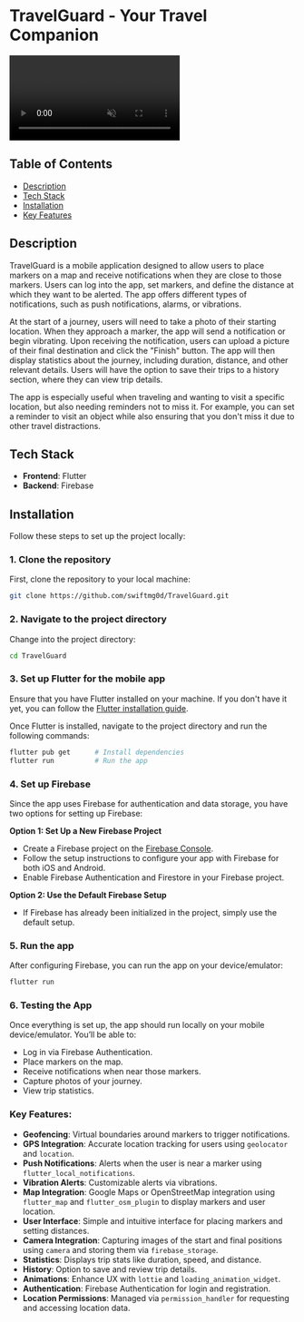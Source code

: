 # TravelGuard - Your Travel Companion

<video controls src="https://raw.githubusercontent.com/swiftmg0d/TravelGuard/master/assets/video/preview.mp4" autoplay loop muted></video>

## Table of Contents

- [Description](#description)
- [Tech Stack](#tech-stack)
- [Installation](#installation)
- [Key Features](#key-features)

## Description

TravelGuard is a mobile application designed to allow users to place markers on a map and receive notifications when they are close to those markers. Users can log into the app, set markers, and define the distance at which they want to be alerted. The app offers different types of notifications, such as push notifications, alarms, or vibrations.

At the start of a journey, users will need to take a photo of their starting location. When they approach a marker, the app will send a notification or begin vibrating. Upon receiving the notification, users can upload a picture of their final destination and click the "Finish" button. The app will then display statistics about the journey, including duration, distance, and other relevant details. Users will have the option to save their trips to a history section, where they can view trip details.

The app is especially useful when traveling and wanting to visit a specific location, but also needing reminders not to miss it. For example, you can set a reminder to visit an object while also ensuring that you don't miss it due to other travel distractions.

## Tech Stack

- **Frontend**: Flutter
- **Backend**: Firebase

## Installation

Follow these steps to set up the project locally:

### 1. Clone the repository

First, clone the repository to your local machine:

```bash
git clone https://github.com/swiftmg0d/TravelGuard.git
```

### 2. Navigate to the project directory

Change into the project directory:

```bash
cd TravelGuard
```

### 3. Set up Flutter for the mobile app

Ensure that you have Flutter installed on your machine. If you don't have it yet, you can follow the [Flutter installation guide](https://flutter.dev/docs/get-started/install).

Once Flutter is installed, navigate to the project directory and run the following commands:

```bash
flutter pub get      # Install dependencies
flutter run          # Run the app
```

### 4. Set up Firebase

Since the app uses Firebase for authentication and data storage, you have two options for setting up Firebase:

**Option 1: Set Up a New Firebase Project**

- Create a Firebase project on the [Firebase Console](https://console.firebase.google.com/).
- Follow the setup instructions to configure your app with Firebase for both iOS and Android.
- Enable Firebase Authentication and Firestore in your Firebase project.

**Option 2: Use the Default Firebase Setup**

- If Firebase has already been initialized in the project, simply use the default setup.

### 5. Run the app

After configuring Firebase, you can run the app on your device/emulator:

```bash
flutter run
```

### 6. Testing the App

Once everything is set up, the app should run locally on your mobile device/emulator. You’ll be able to:

- Log in via Firebase Authentication.
- Place markers on the map.
- Receive notifications when near those markers.
- Capture photos of your journey.
- View trip statistics.

### Key Features:

- **Geofencing**: Virtual boundaries around markers to trigger notifications.
- **GPS Integration**: Accurate location tracking for users using `geolocator` and `location`.
- **Push Notifications**: Alerts when the user is near a marker using `flutter_local_notifications`.
- **Vibration Alerts**: Customizable alerts via vibrations.
- **Map Integration**: Google Maps or OpenStreetMap integration using `flutter_map` and `flutter_osm_plugin` to display markers and user location.
- **User Interface**: Simple and intuitive interface for placing markers and setting distances.
- **Camera Integration**: Capturing images of the start and final positions using `camera` and storing them via `firebase_storage`.
- **Statistics**: Displays trip stats like duration, speed, and distance.
- **History**: Option to save and review trip details.
- **Animations**: Enhance UX with `lottie` and `loading_animation_widget`.
- **Authentication**: Firebase Authentication for login and registration.
- **Location Permissions**: Managed via `permission_handler` for requesting and accessing location data.
